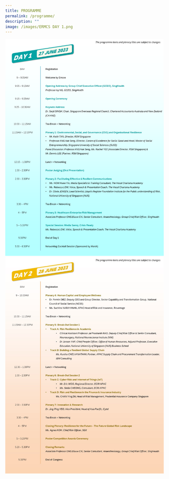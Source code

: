```yaml
---
title: PROGRAMME
permalink: /programme/
description: ""
image: /images/ERMCS DAY 1.png
---
```

![](/images/ermcs-day-1.PNG)
![](/images/ermcs-day-2.JPG)